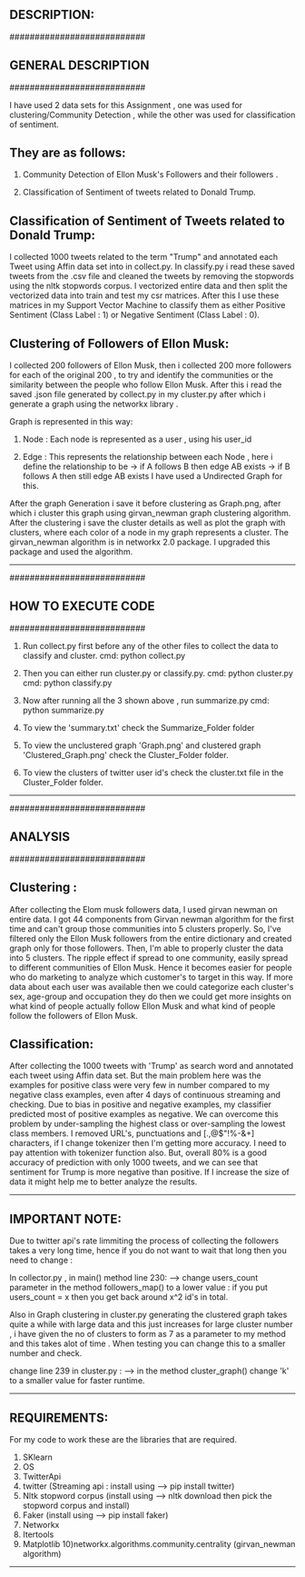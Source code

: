 DESCRIPTION:
------------

###########################
##  GENERAL DESCRIPTION  ##
###########################

I have used 2 data sets for this Assignment , one was used for clustering/Community Detection , while the other
was used for classification of sentiment.

They are as follows:
--------------------

1) Community Detection of Ellon Musk's Followers and their followers .

2) Classification of Sentiment of tweets related to Donald Trump.

Classification of Sentiment of Tweets related to Donald Trump:
--------------------------------------------------------------
I collected 1000 tweets related to the term "Trump" and annotated each Tweet using Affin data set into in collect.py.
In classify.py i read these saved tweets from the .csv file and cleaned the tweets by removing the stopwords using the
nltk stopwords corpus. I vectorized entire data and then split the vectorized data into train and test my csr matrices.
After this I use these matrices in my Support Vector Machine to classify them as either Positive Sentiment (Class Label : 1)
or Negative Sentiment (Class Label : 0).

Clustering of Followers of Ellon Musk:
--------------------------------------
I collected 200 followers of Ellon Musk, then i collected 200 more followers for each of the original 200 , to try and
identify the communities or the similarity between the people who follow Ellon Musk. After this i read the saved .json
file generated by collect.py in my cluster.py after which i generate a graph using the networkx library .

Graph is represented in this way:

1) Node : Each node is represented as a user , using his user_id

2) Edge : This represents the relationship between each Node , here i define the relationship to be
  -> if A follows B then edge AB exists
  -> if B follows A then still edge AB exists
  I have used a Undirected Graph for this.

After the graph Generation i save it before clustering as Graph.png, after which i cluster this graph using girvan_newman
graph clustering algorithm. After the clustering i save the cluster details as well as plot the graph with clusters, where
each color of a node in my graph represents a cluster. The girvan_newman algorithm is in networkx 2.0 package. I upgraded
this package and used the algorithm.

***********************************************************************************************************************

###########################
##  HOW TO EXECUTE CODE  ##
###########################

1) Run collect.py first before any of the other files to collect the data to classify and cluster.
   cmd: python collect.py

2) Then you can either run cluster.py or classify.py.
   cmd: python cluster.py
   cmd: python classify.py

3) Now after running all the 3 shown above , run summarize.py
   cmd: python summarize.py

4) To view the 'summary.txt' check the Summarize_Folder folder

5) To view the unclustered graph 'Graph.png' and clustered graph 'Clustered_Graph.png' check the Cluster_Folder folder.

6) To view the clusters of twitter user id's check the cluster.txt file in the Cluster_Folder folder.

***********************************************************************************************************************

###########################
##       ANALYSIS        ##
###########################

Clustering :
------------
After collecting the Elom musk followers data, I used girvan newman on entire data. I got 44 components from
Girvan newman algorithm for the first time and can't group those communities into 5 clusters properly. So, I've filtered
only the Ellon Musk followers from the entire dictionary and created graph only for those followers. Then, I'm able to
properly cluster the data into 5 clusters. The ripple effect if spread to one community, easily spread to different
communities of Ellon Musk. Hence it becomes easier for people who do marketing to analyze which customer's to target in
this way. If more data about each user was available then we could categorize each cluster's sex, age-group and occupation
they do then we could get more insights on what kind of people actually follow Ellon Musk and what kind of people follow
the followers of Ellon Musk.

Classification:
---------------
After collecting the 1000 tweets with 'Trump' as search word and annotated each tweet using Affin data set. But the main
problem here was the examples for positive class were very few in number compared to my negative class examples, even
after 4 days of continuous streaming and checking. Due to bias in positive and negative examples, my classifier predicted
most of positive examples as negative. We can overcome this problem by under-sampling the highest class or over-sampling the
lowest class members. I removed URL's, punctuations and [.,@$"!%-&+] characters, if I change tokenizer then I'm getting
more accuracy. I need to pay attention with tokenizer function also. But, overall 80% is a good accuracy of prediction
with only 1000 tweets, and we can see that sentiment for Trump is more negative than positive. If I increase the size of data
it might help me to better analyze the results.

************************************************************************************************************************

IMPORTANT NOTE:
--------------
Due to twitter api's rate limmiting the process of collecting the followers takes a very long time,
hence if you do not want to wait that long then you need to change :

In collector.py , in main() method  line 230:
--> change users_count parameter in the method followers_map() to a lower value :
    if you put users_count =  x
    then you get back around x^2 id's in total.

Also in Graph clustering in cluster.py generating the clustered graph takes quite a while with large data and this
just increases for large cluster number , i have given the no of clusters to form as 7 as a parameter to my method
and this takes alot of time . When testing you can change this to a smaller number and check.

change line 239 in cluster.py :
--> in the method cluster_graph() change 'k' to a smaller value for faster runtime.

************************************************************************************************************************

REQUIREMENTS:
-------------
For my code to work these are the libraries that are required.
1) SKlearn
2) OS
3) TwitterApi
4) twitter                      (Streaming api : install using --> pip install twitter)
5) Nltk stopword corpus         (install using --> nltk download then pick the stopword corpus and install)
6) Faker                        (install using --> pip install faker)
7) Networkx
8) Itertools
9) Matplotlib
10)networkx.algorithms.community.centrality (girvan_newman algorithm)

************************************************************************************************************************

